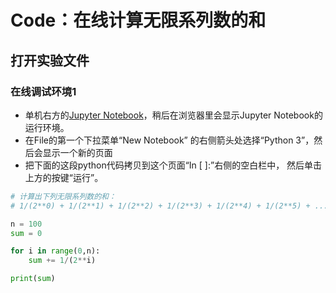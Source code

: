 # Code：在线计算无限系列数的和

## 打开实验文件

### 在线调试环境1

- 单机右方的[Jupyter Notebook](https://mybinder.org/v2/gh/ipython/ipython-in-depth/master?filepath=binder/Index.ipynb)，稍后在浏览器里会显示Jupyter Notebook的运行环境。
- 在File的第一个下拉菜单“New Notebook” 的右侧箭头处选择“Python 3”，然后会显示一个新的页面
- 把下面的这段python代码拷贝到这个页面“In [ ]:”右侧的空白栏中， 然后单击上方的按键“运行”。

```python
# 计算出下列无限系列数的和：
# 1/(2**0) + 1/(2**1) + 1/(2**2) + 1/(2**3) + 1/(2**4) + 1/(2**5) + ...

n = 100
sum = 0

for i in range(0,n):
    sum += 1/(2**i)

print(sum)
```





